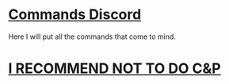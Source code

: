 # <a href="https://github.com/ll-Exanime-ll/CommandsDiscord">Commands Discord</a>
<a>Here I will put all the commands that come to mind.</a>
# <a href="https://github.com/ll-Exanime-ll/CommandsDiscord">I RECOMMEND NOT TO DO C&P</a>
